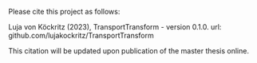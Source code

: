 Please cite this project as follows:

Luja von Köckritz (2023),  TransportTransform - version 0.1.0. url: github.com/lujakockritz/TransportTransform

This citation will be updated upon publication of the master thesis online.
